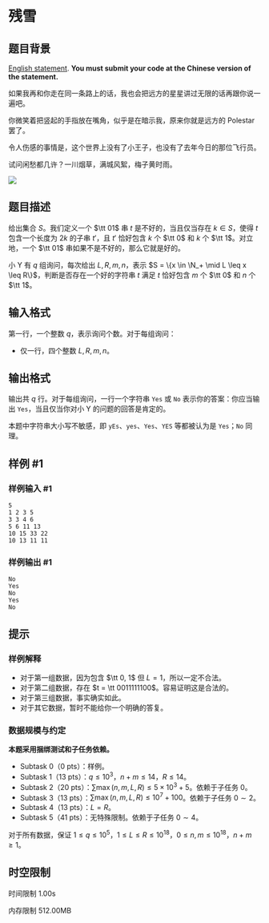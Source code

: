 # 残雪

## 题目背景

[English statement](https://www.luogu.com.cn/problem/U500139). **You must submit your code at the Chinese version of the statement.**

如果我再和你走在同一条路上的话，我也会把远方的星星讲过无限的话再跟你说一遍吧。

你微笑着把竖起的手指放在嘴角，似乎是在暗示我，原来你就是远方的 Polestar 罢了。

令人伤感的事情是，这个世界上没有了小王子，也没有了去年今日的那位飞行员。

试问闲愁都几许？一川烟草，满城风絮，梅子黄时雨。

![](https://pic.imgdb.cn/item/670fd597d29ded1a8c604148.png)

## 题目描述

给出集合 $S$。我们定义一个 $\tt 01$ 串 $t$ 是不好的，当且仅当存在 $k \in S$，使得 $t$ 包含一个长度为 $2k$ 的子串 $t'$，且 $t'$ 恰好包含 $k$ 个 $\tt 0$ 和 $k$ 个 $\tt 1$。对立地，一个 $\tt 01$ 串如果不是不好的，那么它就是好的。

小 Y 有 $q$ 组询问，每次给出 $L, R, m, n$，表示 $S = \{x \in \N_+ \mid L \leq x \leq R\}$，判断是否存在一个好的字符串 $t$ 满足 $t$ 恰好包含 $m$ 个 $\tt 0$ 和 $n$ 个 $\tt 1$。

## 输入格式

第一行，一个整数 $q$，表示询问个数。对于每组询问：

- 仅一行，四个整数 $L, R, m, n$。

## 输出格式

输出共 $q$ 行。对于每组询问，一行一个字符串 `Yes` 或 `No` 表示你的答案：你应当输出 `Yes`，当且仅当你对小 Y 的问题的回答是肯定的。

本题中字符串大小写不敏感，即 `yEs`、`yes`、`Yes`、`YES` 等都被认为是 `Yes`；`No` 同理。

## 样例 #1

### 样例输入 #1

```
5
1 2 3 5
3 3 4 6
5 6 11 13
10 15 33 22
10 13 11 11
```

### 样例输出 #1

```
No
Yes
No
Yes
No
```

## 提示

### 样例解释

- 对于第一组数据，因为包含 $\tt 0, 1$ 但 $L = 1$，所以一定不合法。
- 对于第二组数据，存在 $t = \tt 0011111100$。容易证明这是合法的。
- 对于第三组数据，事实确实如此。
- 对于其它数据，暂时不能给你一个明确的答复。

### 数据规模与约定

**本题采用捆绑测试和子任务依赖。**

- Subtask 0（0 pts）：样例。
- Subtask 1（13 pts）：$q \leq 10^3$，$n + m \leq 14$，$R \leq 14$。
- Subtask 2（20 pts）：$\sum \max(n, m, L, R) \leq 5\times 10^3 + 5$。依赖于子任务 $0$。
- Subtask 3（13 pts）：$\sum \max(n, m, L, R) \leq 10^7 + 100$。依赖于子任务 $0 \sim 2$。
- Subtask 4（13 pts）：$L = R$。
- Subtask 5（41 pts）：无特殊限制。依赖于子任务 $0 \sim 4$。

对于所有数据，保证 $1 \leq q \leq 10^5$，$1 \leq L \leq R \leq 10^{18}$，$0 \leq n, m \leq 10^{18}$，$n + m \geq 1$。

## 时空限制



时间限制
1.00s

内存限制
512.00MB